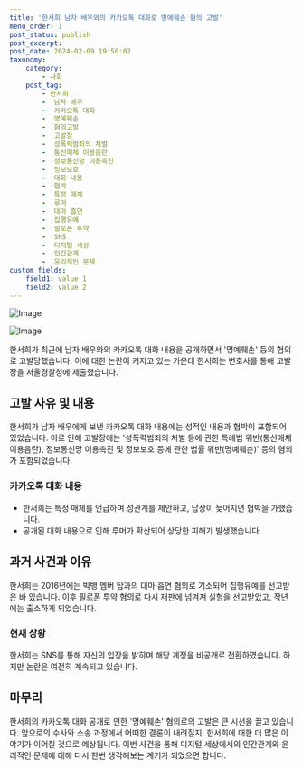 ```yaml
---
title: '한서희 남자 배우와의 카카오톡 대화로 명예훼손 혐의 고발'
menu_order: 1
post_status: publish
post_excerpt: 
post_date: 2024-02-09 19:50:02
taxonomy:
    category:
        - 사회
    post_tag:
        - 한서희
        -  남자 배우
        -  카카오톡 대화
        -  명예훼손
        -  혐의고발
        -  고발장
        -  성폭력범죄의 처벌
        -  통신매체 이용음란
        -  정보통신망 이용촉진
        -  정보보호
        -  대화 내용
        -  협박
        -  특정 매체
        -  루머
        -  대마 흡연
        -  집행유예
        -  필로폰 투약
        -  SNS
        -  디지털 세상
        -  인간관계
        -  윤리적인 문제
custom_fields:
    field1: value 1
    field2: value 2
---
```


![Image](https://imgnews.pstatic.net/image/421/2024/02/09/0007344622_001_20240209080401481.jpg?type=w647)

![Image](https://imgnews.pstatic.net/image/421/2024/02/09/0007344622_002_20240209080401516.jpg?type=w647)

한서희가 최근에 남자 배우와의 카카오톡 대화 내용을 공개하면서 '명예훼손' 등의 혐의로 고발당했습니다. 이에 대한 논란이 커지고 있는 가운데 한서희는 변호사를 통해 고발장을 서울경찰청에 제출했습니다.
## 고발 사유 및 내용
한서희가 남자 배우에게 보낸 카카오톡 대화 내용에는 성적인 내용과 협박이 포함되어 있었습니다. 이로 인해 고발장에는 '성폭력범죄의 처벌 등에 관한 특례법 위반(통신매체 이용음란), 정보통신망 이용촉진 및 정보보호 등에 관한 법률 위반(명예훼손)' 등의 혐의가 포함되었습니다.
### 카카오톡 대화 내용
- 한서희는 특정 매체를 언급하며 성관계를 제안하고, 답장이 늦어지면 협박을 가했습니다.
- 공개된 대화 내용으로 인해 루머가 확산되어 상당한 피해가 발생했습니다.
## 과거 사건과 이유
한서희는 2016년에는 빅뱅 멤버 탑과의 대마 흡연 혐의로 기소되어 집행유예를 선고받은 바 있습니다. 이후 필로폰 투약 혐의로 다시 재판에 넘겨져 실형을 선고받았고, 작년에는 출소하게 되었습니다.
### 현재 상황
한서희는 SNS를 통해 자신의 입장을 밝히며 해당 계정을 비공개로 전환하였습니다. 하지만 논란은 여전히 계속되고 있습니다.
## 마무리
한서희의 카카오톡 대화 공개로 인한 '명예훼손' 혐의로의 고발은 큰 시선을 끌고 있습니다. 앞으로의 수사와 소송 과정에서 어떠한 결론이 내려질지, 한서희에 대한 더 많은 이야기가 이어질 것으로 예상됩니다. 이번 사건을 통해 디지털 세상에서의 인간관계와 윤리적인 문제에 대해 다시 한번 생각해보는 계기가 되었으면 합니다.

